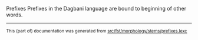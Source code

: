 Prefixes
Prefixes in the Dagbani language are bound to beginning of other words.

* * *

<small>This (part of) documentation was generated from [src/fst/morphology/stems/prefixes.lexc](https://github.com/giellalt/lang-dag/blob/main/src/fst/morphology/stems/prefixes.lexc)</small>
